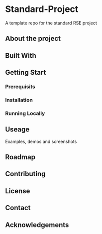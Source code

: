 # Standard-Project
A template repo for the standard RSE project

## About the project

## Built With

## Getting Start

### Prerequisits

### Installation

### Running Locally

## Useage

Examples, demos and screenshots

## Roadmap

## Contributing

## License

## Contact

## Acknowledgements
